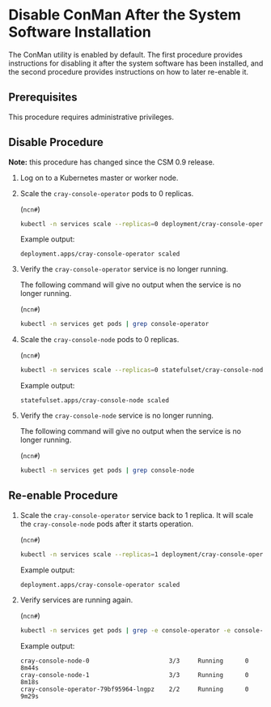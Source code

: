 # Disable ConMan After the System Software Installation

The ConMan utility is enabled by default. The first procedure provides instructions for disabling it after the system software has been installed, and the second procedure provides instructions on how to later re-enable it.

## Prerequisites

This procedure requires administrative privileges.

## Disable Procedure

**Note:** this procedure has changed since the CSM 0.9 release.

1. Log on to a Kubernetes master or worker node.

1. Scale the `cray-console-operator` pods to 0 replicas.

    (`ncn#`)
    ```bash
    kubectl -n services scale --replicas=0 deployment/cray-console-operator
    ```

    Example output:
    ```text
    deployment.apps/cray-console-operator scaled
    ```

1. Verify the `cray-console-operator` service is no longer running.

    The following command will give no output when the service is no longer running.

    (`ncn#`)
    ```bash
    kubectl -n services get pods | grep console-operator
    ```

1. Scale the `cray-console-node` pods to 0 replicas.

    (`ncn#`)
    ```bash
    kubectl -n services scale --replicas=0 statefulset/cray-console-node
    ```

    Example output:
    ```text
    statefulset.apps/cray-console-node scaled
    ```

1. Verify the `cray-console-node` service is no longer running.

    The following command will give no output when the service is no longer running.

    (`ncn#`)
    ```bash
    kubectl -n services get pods | grep console-node
    ```

## Re-enable Procedure

1. Scale the `cray-console-operator` service back to 1 replica. It will scale the `cray-console-node` pods after it starts operation.

    (`ncn#`)
    ```bash
    kubectl -n services scale --replicas=1 deployment/cray-console-operator
    ```

    Example output:
    ```text
    deployment.apps/cray-console-operator scaled
    ```

1. Verify services are running again.

    (`ncn#`)
    ```bash
    kubectl -n services get pods | grep -e console-operator -e console-node
    ```

    Example output:
    ```text
    cray-console-node-0                      3/3     Running      0      8m44s
    cray-console-node-1                      3/3     Running      0      8m18s
    cray-console-operator-79bf95964-lngpz    2/2     Running      0      9m29s
    ```
